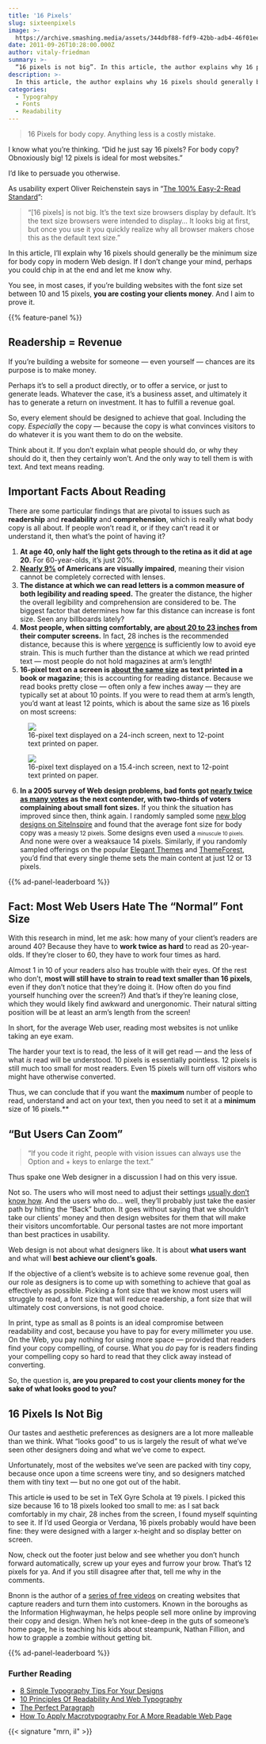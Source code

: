 ```yaml
---
title: '16 Pixels'
slug: sixteenpixels
image: >-
  https://archive.smashing.media/assets/344dbf88-fdf9-42bb-adb4-46f01eedd629/b1e975cd-caf0-4bd9-99f2-4c172c3de876/print-v-screen.jpg
date: 2011-09-26T10:28:00.000Z
author: vitaly-friedman
summary: >-
  “16 pixels is not big”. In this article, the author explains why 16 pixels should generally be the minimum size for body copy in modern Web design.
description: >-
  In this article, the author explains why 16 pixels should generally be the minimum size for body copy in modern Web design. 
categories:
  - Typograhpy
  - Fonts
  - Readability
---
```


<blockquote>16 Pixels for body copy. Anything less is a costly mistake.</blockquote>

I know what you’re thinking. “Did he just say 16 pixels? For body copy? Obnoxiously big! 12 pixels is ideal for most websites.”

I’d like to persuade you otherwise.

As usability expert Oliver Reichenstein says in “[The 100% Easy-2-Read Standard](https://www.informationarchitects.jp/en/100e2r/)”:

<blockquote>“[16 pixels] is not big. It’s the text size browsers display by default. It’s the text size browsers were intended to display… It looks big at first, but once you use it you quickly realize why all browser makers chose this as the default text size.”</blockquote>

In this article, I’ll explain why 16 pixels should generally be the minimum size for body copy in modern Web design. If I don’t change your mind, perhaps you could chip in at the end and let me know why.

You see, in most cases, if you’re building websites with the font size set between 10 and 15 pixels, **you are costing your clients money**. And I aim to prove it.

{{% feature-panel %}}

## Readership = Revenue

If you’re building a website for someone &mdash; even yourself &mdash; chances are its purpose is to make money.

Perhaps it’s to sell a product directly, or to offer a service, or just to generate leads. Whatever the case, it’s a business asset, and ultimately it has to generate a return on investment. It has to fulfill a revenue goal.

So, every element should be designed to achieve that goal. Including the copy. *Especially* the copy &mdash; because the copy is what convinces visitors to do whatever it is you want them to do on the website.

Think about it. If you don’t explain what people should do, or why they should do it, then they certainly won’t. And the only way to tell them is with text. And text means reading.

## Important Facts About Reading

There are some particular findings that are pivotal to issues such as **readership** and **readability** and **comprehension**, which is really what body copy is all about. If people won’t read it, or if they can’t read it or understand it, then what’s the point of having it?

1.  **At age 40, only half the light gets through to the retina as it did at age 20.** For 60-year-olds, it’s just 20%.
2.  **[Nearly 9%](https://www.who.int/blindness/table/en/index.html) of Americans are visually impaired**, meaning their vision cannot be completely corrected with lenses.
3.  **The distance at which we can read letters is a common measure of both legibility and reading speed.** The greater the distance, the higher the overall legibility and comprehension are considered to be. The biggest factor that determines how far this distance can increase is font size. Seen any billboards lately?
4.  **Most people, when sitting comfortably, are [about 20 to 23 inches](https://www.eyefatigue.com/cvs-computer-glasses.asp) from their computer screens.** In fact, 28 inches is the recommended distance, because this is where [vergence](https://en.wikipedia.org/wiki/Vergence) is sufficiently low to avoid eye strain. This is much further than the distance at which we read printed text &mdash; most people do not hold magazines at arm’s length!
5.  **16-pixel text on a screen is [about the same size](https://www.informationarchitects.jp/en/100e2r/) as text printed in a book or magazine**; this is accounting for reading distance. Because we read books pretty close &mdash; often only a few inches away &mdash; they are typically set at about 10 points. If you were to read them at arm’s length, you’d want at least 12 points, which is about the same size as 16 pixels on most screens: 
<figure><a href="https://archive.smashing.media/assets/344dbf88-fdf9-42bb-adb4-46f01eedd629/b1e975cd-caf0-4bd9-99f2-4c172c3de876/print-v-screen.jpg"><img loading="lazy" decoding="async" src="https://archive.smashing.media/assets/344dbf88-fdf9-42bb-adb4-46f01eedd629/b1e975cd-caf0-4bd9-99f2-4c172c3de876/print-v-screen.jpg" /></a><figcaption>16-pixel text displayed on a 24-inch screen, next to 12-point text printed on paper.</figcaption></figure> 

<figure><a href="https://archive.smashing.media/assets/344dbf88-fdf9-42bb-adb4-46f01eedd629/0daef440-97b7-4437-a4ea-7b13b826e3fe/print-v-laptop.jpg"><img loading="lazy" decoding="async" src="https://archive.smashing.media/assets/344dbf88-fdf9-42bb-adb4-46f01eedd629/0daef440-97b7-4437-a4ea-7b13b826e3fe/print-v-laptop.jpg" /></a><figcaption>16-pixel text displayed on a 15.4-inch screen, next to 12-point text printed on paper.</figcaption></figure> 

6.  **In a 2005 survey of Web design problems, bad fonts got [nearly twice as many votes](https://www.useit.com/alertbox/designmistakes.html) as the next contender, with two-thirds of voters complaining about small font sizes.** If you think the situation has improved since then, think again. I randomly sampled some [new blog designs on SiteInspire](https://siteinspire.com/showcase/category/type/blog) and found that the average font size for body copy was <span style="font-size:12px;">a measly 12 pixels.</span> Some designs even used a <span style="font-size:10px;">minuscule 10 pixels.</span> And none were over <span style="font-size:14px;">a weaksauce 14 pixels.</span> Similarly, if you randomly sampled offerings on the popular [Elegant Themes](https://elegantthemes.com/) and [ThemeForest](https://themeforest.net/), you’d find that every single theme sets the main content at just 12 or 13 pixels.

{{% ad-panel-leaderboard %}}

## Fact: Most Web Users Hate The “Normal” Font Size

With this research in mind, let me ask: how many of your client’s readers are around 40? Because they have to **work twice as hard** to read as 20-year-olds. If they’re closer to 60, they have to work four times as hard.

Almost 1 in 10 of your readers also has trouble with their eyes. Of the rest who don’t, **most will still have to strain to read text smaller than 16 pixels**, even if they don’t notice that they’re doing it. (How often do you find yourself hunching over the screen?) And that’s if they’re leaning close, which they would likely find awkward and unergonomic. Their natural sitting position will be at least an arm’s length from the screen!

In short, for the average Web user, reading most websites is not unlike taking an eye exam.

The harder your text is to read, the less of it will get read &mdash; and the less of what *is* read will be understood. 10 pixels is essentially pointless. 12 pixels is still much too small for most readers. Even 15 pixels will turn off visitors who might have otherwise converted.

Thus, we can conclude that if you want the **maximum** number of people to read, understand and act on your text, then you need to set it at a **minimum** size of 16 pixels.**

## “But Users Can Zoom”

<blockquote>
“If you code it right, people with vision issues can always use the Option and + keys to enlarge the text.”
</blockquote>

Thus spake one Web designer in a discussion I had on this very issue.

Not so. The users who will most need to adjust their settings [usually don’t know how](https://www.useit.com/alertbox/guesses-data.html). And the users who do… well, they’ll probably just take the easier path by hitting the “Back” button. It goes without saying that we shouldn’t take our clients’ money and then design websites for them that will make their visitors uncomfortable. Our personal tastes are not more important than best practices in usability.

Web design is not about what designers like. It is about **what users want** and what will **best achieve our client’s goals**.

If the objective of a client’s website is to achieve some revenue goal, then our role as designers is to come up with something to achieve that goal as effectively as possible. Picking a font size that we know most users will struggle to read, a font size that will reduce readership, a font size that will ultimately cost conversions, is not good choice.

In print, type as small as 8 points is an ideal compromise between readability and cost, because you have to pay for every millimeter you use. On the Web, you pay nothing for using more space &mdash; provided that readers find your copy compelling, of course. What you _do_ pay for is readers finding your compelling copy so hard to read that they click away instead of converting.

So, the question is, **are you prepared to cost your clients money for the sake of what looks good to you?**

## 16 Pixels Is Not Big

Our tastes and aesthetic preferences as designers are a lot more malleable than we think. What “looks good” to us is largely the result of what we’ve seen other designers doing and what we’ve come to expect.

Unfortunately, most of the websites we’ve seen are packed with tiny copy, because once upon a time screens were tiny, and so designers matched them with tiny text &mdash; but no one got out of the habit.

This article ~~is~~ used to be set in TeX Gyre Schola at 19 pixels. I picked this size because 16 to 18 pixels looked too small to me: as I sat back comfortably in my chair, 28 inches from the screen, I found myself squinting to see it. If I’d used Georgia or Verdana, 16 pixels probably would have been fine: they were designed with a larger x-height and so display better on screen.

Now, check out the footer just below and see whether you don’t hunch forward automatically, screw up your eyes and furrow your brow. That’s 12 pixels for ya. And if you still disagree after that, tell me why in the comments.

Bnonn is the author of a <a href="https://attentionthievery.info/" title="Get heaps more free training on turning visitors into customers">series of free videos</a> on creating websites that capture readers and turn them into customers. Known in the boroughs as the Information Highwayman, he helps people sell more online by improving their copy and design. When he’s not knee-deep in the guts of someone’s home page, he is teaching his kids about steampunk, Nathan Fillion, and how to grapple a zombie without getting bit.

{{% ad-panel-leaderboard %}}

### Further Reading

- [8 Simple Typography Tips For Your Designs](https://www.smashingmagazine.com/2009/04/8-simple-ways-to-improve-typography-in-your-designs/)
- [10 Principles Of Readability And Web Typography](https://www.smashingmagazine.com/2009/03/10-principles-for-readable-web-typography/)
- [The Perfect Paragraph](https://www.smashingmagazine.com/2011/11/the-perfect-paragraph/)
- [How To Apply Macrotypography For A More Readable Web Page](https://www.smashingmagazine.com/2012/05/applying-macrotypography-for-readable-web-page/)

{{< signature "mrn, il" >}}
